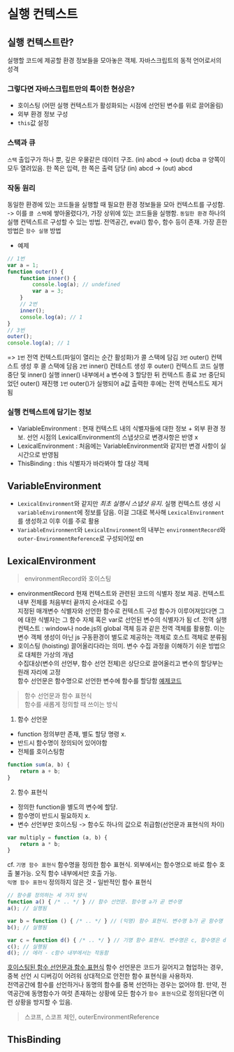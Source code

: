 # 실행 컨텍스트
## 실행 컨텍스트란?
실행할 코드에 제공할 환경 정보들을 모아놓은 객체. 자바스크립트의 동적 언어로서의 성격
### 그렇다면 자바스크립트만의 특이한 현상은?
- 호이스팅 (어떤 실행 컨텍스트가 활성화되는 시점에 선언된 변수를 위로 끌어올림)
- 외부 환경 정보 구성
- `this`값 설정
### 스택과 큐
`스택` 출입구가 하나 뿐, 깊은 우물같은 데이터 구조. (in) abcd -> (out) dcba
`큐` 양쪽이 모두 열려있음. 한 쪽은 입력, 한 쪽은 출력 담당 (in) abcd -> (out) abcd
### 작동 원리
동일한 환경에 있는 코드들을 실행할 때 필요한 환경 정보들을 모아 컨텍스트를 구성함. -> 이를 `콜 스택`에 쌓아올렸다가, 가장 상위에 있는 코드들을 실행함.
`동일한 환경` 하나의 실행 컨텍스트르 구성할 수 있는 방법. 전역공간, eval() 함수, 함수 등이 존재. 가장 흔한 방법은 `함수 실행` 방법
- 예제
```javascript
// 1번
var a = 1;
function outer() {
    function inner() {
        console.log(a); // undefined
        var a = 3;
    }
    // 2번
    inner();
    console.log(a); // 1
}
// 3번
outer();
console.log(a); // 1
```
=> `1번` 전역 컨텍스트(파일이 열리는 순간 활성화)가 콜 스택에 담김
   `3번` outer() 컨텍스트 생성 후 콜 스택에 담음
   `2번` inner() 컨테스트 생성 후 outer() 컨텍스트 코드 실행 중단 및 inner() 실행
        inner() 내부에서 a 변수에 3 할당한 뒤 컨텍스트 종료
   `3번` 중단되었던 outer() 재진행
   `1번` outer()가 실행되어 a값 출력한 후에는 전역 컨텍스트도 제거됨
### 실행 컨텍스트에 담기는 정보
- VariableEnvironment : 현재 컨텍스트 내의 식별자들에 대한 정보 + 외부 환경 정보. 선언 시점의 LexicalEnvironment의 스냅샷으로 변경사항은 반영 x
- LexicalEnvironment : 처음에는 VariableEnvironment와 같지만 변경 사항이 실시간으로 반영됨
- ThisBinding : this 식별자가 바라봐야 할 대상 객체
## VariableEnvironment
- `LexicalEnvironment`와 같지만 _최초 실행시 스냅샷 유지_. 실행 컨텍스트 생성 시 `variableEnvironment`에 정보를 담음. 이걸 그대로 복사해 `LexicalEnvironment`를 생성하고 이후 이를 주로 활용
- `VariableEnvironment`와 `LexicalEnvironment`의 내부는 `environmentRecord`와 `outer-EnvironmentReference`로 구성되어있 en
## LexicalEnvironment
> environmentRecord와 호이스팅
- environmentRecord
현재 컨텍스트와 관련된 코드의 식별자 정보 제공. 컨텍스트 내부 전체를 처음부터 끝까지 순서대로 수집\
지정된 매개변수 식별자와 선언한 함수로 컨텍스트 구성 함수가 이루어져있다면 그에 대한 식별자는 그 함수 자체 혹은 var로 선언된 변수의 식별자가 됨
cf. 전역 실행 컨텍스트 : window나 node.js의 global 객체 등과 같은 전역 객체를 활용함. 이는 변수 객체 생성이 아닌 js 구동환경이 별도로 제공하는 객체로 호스트 객체로 분류됨
- 호이스팅 (hoisting)
끌어올리다라는 의미. 변수 수집 과정을 이해하기 쉬운 방법으로 대체한 가상의 개념\
수집대상(변수의 선언부, 함수 선언 전체)은 상단으로 끌어올리고 변수의 할당부는 원래 자리에 고정\
함수 선언문은 함수명으로 선언한 변수에 함수를 할당함
[예제코드]()
> 함수 선언문과 함수 표현식\
함수를 새롭게 정의할 때 쓰이는 방식
1. 함수 선언문
- function 정의부만 존재, 별도 할당 명령 x.
- 반드시 함수명이 정의되어 있어야함
- 전체를 호이스팅함
```javascript
function sum(a, b) {
    return a + b;
}
```
2. 함수 표현식
- 정의한 function을 별도의 변수에 할당.
- 함수명이 반드시 필요하지 x.
- 변수 선언부만 호이스팅 -> 함수도 하나의 값으로 취급함(선언문과 표현식의 차이)
```javascript
var multiply = function (a, b) {
    return a * b;
}
```
cf. `기명 함수 표현식` 함수명을 정의한 함수 표현식. 외부에서는 함수명으로 바로 함수 호출 불가능. 오직 함수 내부에서만 호출 가능.\
    `익명 함수 표현식` 정의하지 않은 것 - 일반적인 함수 표현식
```javascript
// 함수를 정의하는 세 가지 방식
function a() { /* .. */ } // 함수 선언문. 함수명 a가 곧 변수명
a(); // 실행됨

var b = function () { /* .. */ } // (익명) 함수 표현식. 변수명 b가 곧 함수명
b(); // 실행됨

var c = function d() { /* .. */ } // 기명 함수 표현식. 변수명은 c, 함수명은 d
c(); // 실행됨
d(); // 에러 - c함수 내부에서는 작동함
```
[호이스팅된 함수 선언문과 함수 표현식]()
함수 선언문은 코드가 길어지고 협업하는 경우, 중복 선언 시 디버깅이 어려워 상대적으로 안전한 함수 표현식을 사용하자.\
전역공간에 함수를 선언하거나 동명의 함수를 중복 선언하는 경우는 없어야 함. 만약, 전역공간에 동명함수가 여럿 존재하는 상황에 모든 함수가 `함수 표현식`으로 정의된다면 이런 상황을 방지할 수 있음.

> 스코프, 스코프 체인, outerEnvironmentReference
## ThisBinding